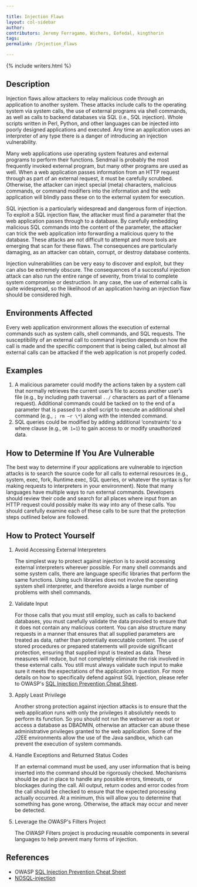 ```yaml
---

title: Injection Flaws
layout: col-sidebar
author:
contributors: Jeremy Ferragamo, Wichers, Eofedal, kingthorin
tags:
permalink: /Injection_Flaws

---
```


{% include writers.html %}

## Description

Injection flaws allow attackers to relay malicious code through an
application to another system. These attacks include calls to the
operating system via system calls, the use of external programs via
shell commands, as well as calls to backend databases via SQL (i.e., SQL
injection). Whole scripts written in Perl, Python, and other languages
can be injected into poorly designed applications and executed. Any time
an application uses an interpreter of any type there is a danger of
introducing an injection vulnerability.

Many web applications use operating system features and external
programs to perform their functions. Sendmail is probably the most
frequently invoked external program, but many other programs are used as
well. When a web application passes information from an HTTP request
through as part of an external request, it must be carefully scrubbed.
Otherwise, the attacker can inject special (meta) characters, malicious
commands, or command modifiers into the information and the web
application will blindly pass these on to the external system for
execution.

SQL injection is a particularly widespread and dangerous form of
injection. To exploit a SQL injection flaw, the attacker must find a
parameter that the web application passes through to a database. By
carefully embedding malicious SQL commands into the content of the
parameter, the attacker can trick the web application into forwarding a
malicious query to the database. These attacks are not difficult to
attempt and more tools are emerging that scan for these flaws. The
consequences are particularly damaging, as an attacker can obtain,
corrupt, or destroy database contents.

Injection vulnerabilities can be very easy to discover and exploit, but
they can also be extremely obscure. The consequences of a successful
injection attack can also run the entire range of severity, from trivial
to complete system compromise or destruction. In any case, the use of
external calls is quite widespread, so the likelihood of an application
having an injection flaw should be considered high.

## Environments Affected

Every web application environment allows the execution of external
commands such as system calls, shell commands, and SQL requests. The
susceptibility of an external call to command injection depends on how
the call is made and the specific component that is being called, but
almost all external calls can be attacked if the web application is not
properly coded.

## Examples

1. A malicious parameter could modify the actions taken by a system
call that normally retrieves the current user’s file to access
another user’s file (e.g., by including path traversal `../`
characters as part of a filename request). Additional commands could
be tacked on to the end of a parameter that is passed to a shell
script to execute an additional shell command (e.g., `; rm –r \*`)
along with the intended command.
2. SQL queries could be modified by adding additional ‘constraints’ to
a where clause (e.g., `OR 1=1`) to gain access to or modify
unauthorized data.

## How to Determine If You Are Vulnerable

The best way to determine if your applications are vulnerable to
injection attacks is to search the source code for all calls to external
resources (e.g., system, exec, fork, Runtime.exec, SQL queries, or
whatever the syntax is for making requests to interpreters in your
environment). Note that many languages have multiple ways to run
external commands. Developers should review their code and search for
all places where input from an HTTP request could possibly make its way
into any of these calls. You should carefully examine each of these
calls to be sure that the protection steps outlined below are followed.

## How to Protect Yourself

1. Avoid Accessing External Interpreters
   
   The simplest way to protect against injection is to avoid accessing
external interpreters wherever possible. For many shell commands and
some system calls, there are language specific libraries that perform
the same functions. Using such libraries does not involve the operating
system shell interpreter, and therefore avoids a large number of
problems with shell commands.

2. Validate Input
  
   For those calls that you must still employ, such as calls to backend
databases, you must carefully validate the data provided to ensure that
it does not contain any malicious content. You can also structure many
requests in a manner that ensures that all supplied parameters are
treated as data, rather than potentially executable content. The use of
stored procedures or prepared statements will provide significant
protection, ensuring that supplied input is treated as data. These
measures will reduce, but not completely eliminate the risk involved in
these external calls. You still must always validate such input to make
sure it meets the expectations of the application in question. For more
details on how to specifically defend against SQL Injection, please
refer to OWASP's [SQL Injection Prevention Cheat
Sheet](https://cheatsheetseries.owasp.org/cheatsheets/SQL_Injection_Prevention_Cheat_Sheet.html).

3. Apply Least Privilege
   
   Another strong protection against injection attacks is to ensure that
the web application runs with only the privileges it absolutely needs to
perform its function. So you should not run the webserver as root or
access a database as DBADMIN, otherwise an attacker can abuse these
administrative privileges granted to the web application. Some of the
J2EE environments allow the use of the Java sandbox, which can prevent
the execution of system commands.

4. Handle Exceptions and Returned Status Codes
   
   If an external command must be used, any user information that is being
inserted into the command should be rigorously checked. Mechanisms
should be put in place to handle any possible errors, timeouts, or
blockages during the call. All output, return codes and error codes from
the call should be checked to ensure that the expected processing
actually occurred. At a minimum, this will allow you to determine that
something has gone wrong. Otherwise, the attack may occur and never be
detected.

5. Leverage the OWASP's Filters Project
   
   The OWASP Filters project is producing reusable components in several
languages to help prevent many forms of injection.

## References

- OWASP [SQL Injection Prevention Cheat Sheet](https://cheatsheetseries.owasp.org/cheatsheets/SQL_Injection_Prevention_Cheat_Sheet.html)
- [NOSQL-injection](http://erlend.oftedal.no/blog/?blogid=110)
